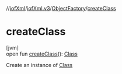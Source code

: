 //[iofXml](../../../index.md)/[iofXml.v3](../index.md)/[ObjectFactory](index.md)/[createClass](create-class.md)

# createClass

[jvm]\
open fun [createClass](create-class.md)(): [Class](../-class/index.md)

Create an instance of [Class](../-class/index.md)
